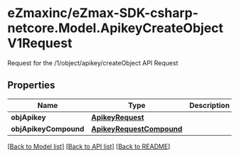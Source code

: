 # eZmaxinc/eZmax-SDK-csharp-netcore.Model.ApikeyCreateObjectV1Request
Request for the /1/object/apikey/createObject API Request
## Properties

Name | Type | Description | Notes
------------ | ------------- | ------------- | -------------
**objApikey** | [**ApikeyRequest**](ApikeyRequest.md) |  | [optional] 
**objApikeyCompound** | [**ApikeyRequestCompound**](ApikeyRequestCompound.md) |  | [optional] 

[[Back to Model list]](../README.md#documentation-for-models) [[Back to API list]](../README.md#documentation-for-api-endpoints) [[Back to README]](../README.md)

